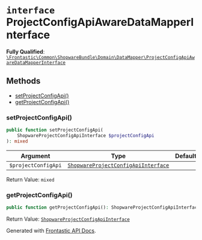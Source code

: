 # `interface`  ProjectConfigApiAwareDataMapperInterface

**Fully Qualified**: [`\Frontastic\Common\ShopwareBundle\Domain\DataMapper\ProjectConfigApiAwareDataMapperInterface`](../../../../../src/php/ShopwareBundle/Domain/DataMapper/ProjectConfigApiAwareDataMapperInterface.php)

## Methods

* [setProjectConfigApi()](#setprojectconfigapi)
* [getProjectConfigApi()](#getprojectconfigapi)

### setProjectConfigApi()

```php
public function setProjectConfigApi(
    ShopwareProjectConfigApiInterface $projectConfigApi
): mixed
```

Argument|Type|Default|Description
--------|----|-------|-----------
`$projectConfigApi`|[`ShopwareProjectConfigApiInterface`](../ProjectConfigApi/ShopwareProjectConfigApiInterface.md)||

Return Value: `mixed`

### getProjectConfigApi()

```php
public function getProjectConfigApi(): ShopwareProjectConfigApiInterface
```

Return Value: [`ShopwareProjectConfigApiInterface`](../ProjectConfigApi/ShopwareProjectConfigApiInterface.md)

Generated with [Frontastic API Docs](https://github.com/FrontasticGmbH/apidocs).
